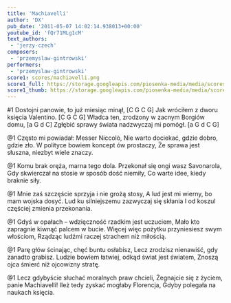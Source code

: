 ```yaml
---
title: 'Machiavelli'
author: 'DX'
pub_date: '2011-05-07 14:02:14.938013+00:00'
youtube_id: 'fQr71MLg1cM'
text_authors:
 - 'jerzy-czech'
composers:
 - 'przemyslaw-gintrowski'
performers:
 - 'przemyslaw-gintrowski'
score1: scores/machiavelli.png
score1_full: https://storage.googleapis.com/piosenka-media/media/scores/machiavelli.png
score1_thumb: https://storage.googleapis.com/piosenka-media/media/scores/machiavelli.png.180x0_q85_upscale.jpg
---
```


#1
Dostojni panowie, to już miesiąc minął, [C G C G]
Jak wróciłem z dworu księcia Valentino. [C G C G]
Władca ten, zrodzony w zacnym Borgiów domu, [a G d C]
Zgłębić sprawy świata nadzwyczaj mi pomógł. [a G d C G]

@1
Często mi powiadał: Messer Niccolò,
Nie warto dociekać, gdzie dobro, gdzie zło.
W polityce bowiem koncept ów prostaczy,
Że sprawa jest słuszna, niezbyt wiele znaczy.

@1
Komu brak oręża, marna tego dola.
Przekonał się ongi wasz Savonarola,
Gdy skwierczał na stosie w sposób dość niemiły,
Co warte idee, kiedy braknie siły.

@1
Mnie zaś szczęście sprzyja i nie grożą stosy,
A lud jest mi wierny, bo mam wojska dosyć.
Lud ku silniejszemu zazwyczaj się skłania
I od koszul częściej zmienia przekonania.

@1
Gdyś w opałach – wdzięczność rzadkim jest uczuciem,
Mało kto zapragnie kiwnąć palcem w bucie.
Więcej więc pożytku przyniesiesz swym włościom,
Rządząc ludźmi raczej strachem niż miłością.

@1
Parę głów ścinając, chęć buntu osłabisz,
Lecz zrodzisz nienawiść, gdy zanadto grabisz.
Ludzie bowiem łatwiej, odkąd świat jest światem,
Znoszą ojca śmierć niż ojcowizny stratę.

@1
Lecz gdybyście słuchać moralnych praw chcieli,
Żegnajcie się z życiem, panie Machiavelli!
Ileż tedy zyskać mogłaby Florencja,
Gdyby polegała na naukach księcia.